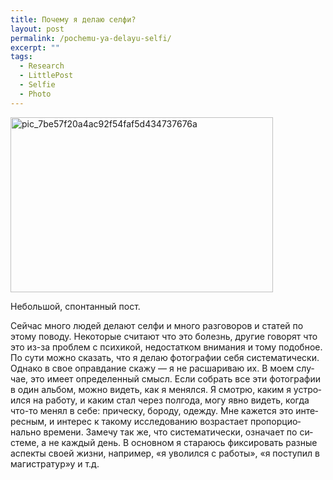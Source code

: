 ```yaml
---
title: Почему я делаю селфи?
layout: post
permalink: /pochemu-ya-delayu-selfi/
excerpt: ""
tags:
  - Research
  - LittlePost
  - Selfie
  - Photo
---
```

<a href="http://res.cloudinary.com/doam-ru/image/upload/v1409069600/pic_7be57f20a4ac92f54faf5d434737676a_kp0oyc.jpg" rel="lightbox[880]" title="pic_7be57f20a4ac92f54faf5d434737676a"><img class="aligncenter wp-image-881 size-full" src="http://res.cloudinary.com/doam-ru/image/upload/v1409069600/pic_7be57f20a4ac92f54faf5d434737676a_kp0oyc.jpg" alt="pic_7be57f20a4ac92f54faf5d434737676a" width="420" height="280" /></a>

<span lang="RU">Небольшой, спонтанный пост.</span>

<span lang="RU">Сейчас много людей делают селфи и много разговоров и статей по этому поводу. Некоторые считают что это болезнь, другие говорят что это из-за проблем с психикой, недостатком внимания и тому подобное. По сути можно сказать, что я делаю фотографии себя систематически. Однако в свое оправдание скажу &#8212; я не расшариваю их. В моем случае, это имеет определенный смысл. Если собрать все эти фотографии в один альбом, можно видеть, как я менялся. Я смотрю, каким я устроился на работу, и каким стал через полгода, могу явно видеть, когда что-то менял в себе: прическу, бороду, одежду. Мне кажется это интересным, и интерес к такому исследованию возрастает пропорционально времени. Замечу так же, что систематически, означает по системе, а не каждый день. В основном я стараюсь фиксировать разные аспекты своей жизни, например, &#171;я уволился с работы&#187;, &#171;я поступил в магистратур&#187;у и т.д.</span>
